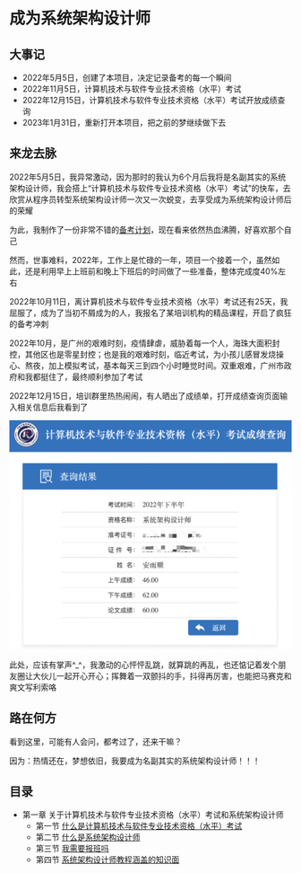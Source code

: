 # 成为系统架构设计师
## 大事记
- 2022年5月5日，创建了本项目，决定记录备考的每一个瞬间
- 2022年11月5日，计算机技术与软件专业技术资格（水平）考试
- 2022年12月15日，计算机技术与软件专业技术资格（水平）考试开放成绩查询
- 2023年1月31日，重新打开本项目，把之前的梦继续做下去

## 来龙去脉
2022年5月5日，我异常激动，因为那时的我认为6个月后我将是名副其实的系统架构设计师，我会搭上“计算机技术与软件专业技术资格（水平）考试”的快车，去欣赏从程序员转型系统架构设计师一次又一次蜕变，去享受成为系统架构设计师后的荣耀

为此，我制作了一份非常不错的[备考计划](./README-old.md)，现在看来依然热血沸腾，好喜欢那个自己

然而，世事难料，2022年，工作上是忙碌的一年，项目一个接着一个，虽然如此，还是利用早上上班前和晚上下班后的时间做了一些准备，整体完成度40%左右

2022年10月11日，离计算机技术与软件专业技术资格（水平）考试还有25天，我屈服了，成为了当初不屑成为的人，我报名了某培训机构的精品课程，开启了疯狂的备考冲刺

2022年10月，是广州的艰难时刻，疫情肆虐，威胁着每一个人，海珠大面积封控，其他区也是零星封控；也是我的艰难时刻，临近考试，为小孩儿感冒发烧操心、熬夜，加上模拟考试，基本每天三到四个小时睡觉时间。双重艰难，广州市政府和我都挺住了，最终顺利参加了考试

2022年12月15日，培训群里热热闹闹，有人晒出了成绩单，打开成绩查询页面输入相关信息后我看到了

![分数截图](./sa.png)

此处，应该有掌声^_^，我激动的心怦怦乱跳，就算跳的再乱，也还惦记着发个朋友圈让大伙儿一起开心开心；挥舞着一双颤抖的手，抖得再厉害，也能把马赛克和爽文写利索咯

## 路在何方
看到这里，可能有人会问，都考过了，还来干嘛？

因为：热情还在，梦想依旧，我要成为名副其实的系统架构设计师！！！

## 目录
- 第一章 关于计算机技术与软件专业技术资格（水平）考试和系统架构设计师
  - 第一节 [什么是计算机技术与软件专业技术资格（水平）考试](第一章/什么是计算机技术与软件专业技术资格（水平）考试.md)
  - 第二节 [什么是系统架构设计师](./第一章/什么是系统架构设计师.md)
  - 第三节 [我需要报班吗](./第一章/我需要报班吗.md)
  - 第四节 [系统架构设计师教程涵盖的知识面](./第一章/系统架构设计师教程涵盖的知识面.md)
